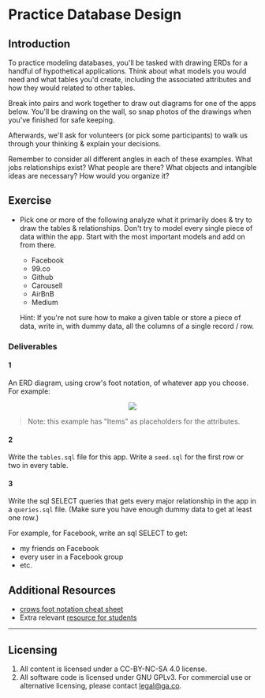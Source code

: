 # Practice Database Design

## Introduction

To practice modeling databases, you'll be tasked with drawing ERDs for a handful of hypothetical applications. Think about what models you would need and what tables you'd create, including the associated attributes and how they would related to other tables.

Break into pairs and work together to draw out diagrams for one of the apps below. You'll be drawing on the wall, so snap photos of the drawings when you've finished for safe keeping.

Afterwards, we'll ask for volunteers (or pick some participants) to walk us through your thinking & explain your decisions.

Remember to consider all different angles in each of these examples. What jobs relationships exist? What people are there? What objects and intangible ideas are necessary? How would you organize it?

## Exercise

- Pick one or more of the following analyze what it primarily does & try to draw the tables & relationships. Don't try to model every single piece of data within the app. Start with the most important models and add on from there.

  - Facebook
  - 99.co
  - Github
  - Carousell
  - AirBnB
  - Medium
  
  Hint: If you're not sure how to make a given table or store a piece of data, write in, with dummy data, all the columns of a single record / row.

### Deliverables

#### 1
An ERD diagram, using crow's foot notation, of whatever app you choose.  For example:


<p align="center">
  <img src ="https://www.edrawsoft.com/images/examples/entity-relationship-diagram.png">
</p>

> Note: this example has "Items" as placeholders for the attributes.

#### 2
Write the `tables.sql` file for this app. Write a `seed.sql` for the first row or two in every table.

#### 3
Write the sql SELECT queries that gets every major relationship in the app in a `queries.sql` file. (Make sure you have enough dummy data to get at least one row.)

For example, for Facebook, write an sql SELECT to get:

* my friends on Facebook
* every user in a Facebook group
* etc.

## Additional Resources

- [crows foot notation cheat sheet](http://www.vivekmchawla.com/content/images/2013/Dec/ERD_Relationship_Symbols_Quick_Reference-1.png)
- Extra relevant [resource for students](https://developer.mozilla.org/en-US/docs/Web/Events)


---

## Licensing
1. All content is licensed under a CC-BY-NC-SA 4.0 license.
2. All software code is licensed under GNU GPLv3. For commercial use or alternative licensing, please contact legal@ga.co.

